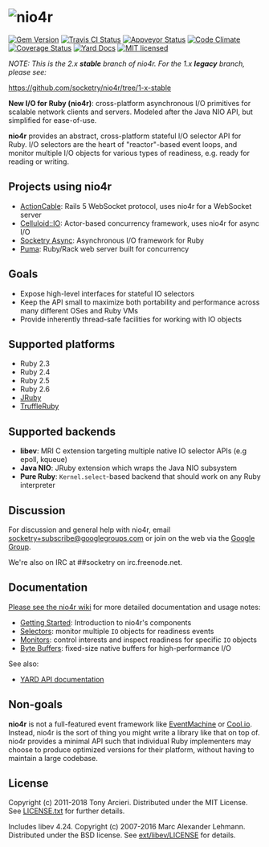 # ![nio4r](https://raw.github.com/socketry/nio4r/master/logo.png)

[![Gem Version](https://badge.fury.io/rb/nio4r.svg)](http://rubygems.org/gems/nio4r)
[![Travis CI Status](https://secure.travis-ci.org/socketry/nio4r.svg?branch=master)](http://travis-ci.org/socketry/nio4r)
[![Appveyor Status](https://ci.appveyor.com/api/projects/status/1ru8x81v91vaewax/branch/master?svg=true)](https://ci.appveyor.com/project/tarcieri/nio4r/branch/master)
[![Code Climate](https://codeclimate.com/github/socketry/nio4r.svg)](https://codeclimate.com/github/socketry/nio4r)
[![Coverage Status](https://coveralls.io/repos/socketry/nio4r/badge.svg?branch=master)](https://coveralls.io/r/socketry/nio4r)
[![Yard Docs](https://img.shields.io/badge/yard-docs-blue.svg)](http://www.rubydoc.info/gems/nio4r/2.2.0)
[![MIT licensed](https://img.shields.io/badge/license-MIT-blue.svg)](https://github.com/socketry/nio4r/blob/master/LICENSE.txt)

_NOTE: This is the 2.x **stable** branch of nio4r.  For the 1.x **legacy** branch,
please see:_

https://github.com/socketry/nio4r/tree/1-x-stable

**New I/O for Ruby (nio4r)**: cross-platform asynchronous I/O primitives for
scalable network clients and servers. Modeled after the Java NIO API, but
simplified for ease-of-use.

**nio4r** provides an abstract, cross-platform stateful I/O selector API for Ruby.
I/O selectors are the heart of "reactor"-based event loops, and monitor
multiple I/O objects for various types of readiness, e.g. ready for reading or
writing.

## Projects using nio4r

* [ActionCable]: Rails 5 WebSocket protocol, uses nio4r for a WebSocket server
* [Celluloid::IO]: Actor-based concurrency framework, uses nio4r for async I/O
* [Socketry Async]: Asynchronous I/O framework for Ruby
* [Puma]: Ruby/Rack web server built for concurrency

[ActionCable]: https://rubygems.org/gems/actioncable
[Celluloid::IO]: https://github.com/celluloid/celluloid-io
[Socketry Async]: https://github.com/socketry/async
[Puma]: https://github.com/puma/puma

## Goals

* Expose high-level interfaces for stateful IO selectors
* Keep the API small to maximize both portability and performance across many
  different OSes and Ruby VMs
* Provide inherently thread-safe facilities for working with IO objects

## Supported platforms

* Ruby 2.3
* Ruby 2.4
* Ruby 2.5
* Ruby 2.6
* [JRuby](https://github.com/jruby/jruby)
* [TruffleRuby](https://github.com/oracle/truffleruby)

## Supported backends

* **libev**: MRI C extension targeting multiple native IO selector APIs (e.g epoll, kqueue)
* **Java NIO**: JRuby extension which wraps the Java NIO subsystem
* **Pure Ruby**: `Kernel.select`-based backend that should work on any Ruby interpreter

## Discussion

For discussion and general help with nio4r, email
[socketry+subscribe@googlegroups.com][subscribe]
or join on the web via the [Google Group].

We're also on IRC at ##socketry on irc.freenode.net.

[subscribe]:    mailto:socketry+subscribe@googlegroups.com
[google group]: https://groups.google.com/group/socketry

## Documentation

[Please see the nio4r wiki](https://github.com/socketry/nio4r/wiki)
for more detailed documentation and usage notes:

* [Getting Started]: Introduction to nio4r's components
* [Selectors]: monitor multiple `IO` objects for readiness events
* [Monitors]: control interests and inspect readiness for specific `IO` objects
* [Byte Buffers]: fixed-size native buffers for high-performance I/O

[Getting Started]: https://github.com/socketry/nio4r/wiki/Getting-Started
[Selectors]: https://github.com/socketry/nio4r/wiki/Selectors
[Monitors]: https://github.com/socketry/nio4r/wiki/Monitors
[Byte Buffers]: https://github.com/socketry/nio4r/wiki/Byte-Buffers

See also:

* [YARD API documentation](http://www.rubydoc.info/gems/nio4r/frames)

## Non-goals

**nio4r** is not a full-featured event framework like [EventMachine] or [Cool.io].
Instead, nio4r is the sort of thing you might write a library like that on
top of. nio4r provides a minimal API such that individual Ruby implementers
may choose to produce optimized versions for their platform, without having
to maintain a large codebase.

[EventMachine]: https://github.com/eventmachine/eventmachine
[Cool.io]: https://coolio.github.io/

## License

Copyright (c) 2011-2018 Tony Arcieri. Distributed under the MIT License.
See [LICENSE.txt] for further details.

Includes libev 4.24. Copyright (c) 2007-2016 Marc Alexander Lehmann.
Distributed under the BSD license. See [ext/libev/LICENSE] for details.

[LICENSE.txt]: https://github.com/socketry/nio4r/blob/master/LICENSE.txt
[ext/libev/LICENSE]: https://github.com/socketry/nio4r/blob/master/ext/libev/LICENSE
